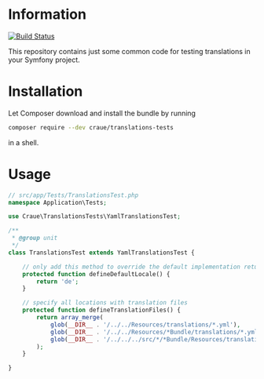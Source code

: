 # Information

[![Build Status](https://app.travis-ci.com/craue/CraueTranslationsTests.svg?branch=master)](https://app.travis-ci.com/craue/CraueTranslationsTests)

This repository contains just some common code for testing translations in your Symfony project.

# Installation

Let Composer download and install the bundle by running

```sh
composer require --dev craue/translations-tests
```

in a shell.

# Usage

```php
// src/app/Tests/TranslationsTest.php
namespace Application\Tests;

use Craue\TranslationsTests\YamlTranslationsTest;

/**
 * @group unit
 */
class TranslationsTest extends YamlTranslationsTest {

	// only add this method to override the default implementation returning "en"
	protected function defineDefaultLocale() {
		return 'de';
	}

	// specify all locations with translation files
	protected function defineTranslationFiles() {
		return array_merge(
			glob(__DIR__ . '/../../Resources/translations/*.yml'),
			glob(__DIR__ . '/../../Resources/*Bundle/translations/*.yml'),
			glob(__DIR__ . '/../../../src/*/*Bundle/Resources/translations/*.yml')
		);
	}

}
```
